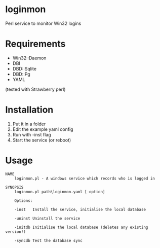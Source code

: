 # loginmon

Perl service to monitor Win32 logins

# Requirements

* Win32::Daemon
* DBI
 * DBD::Sqlite
 * DBD::Pg
* YAML

(tested with Strawberry perl)

# Installation

1. Put it in a folder
2. Edit the example yaml config
3. Run with -inst flag
4. Start the service (or reboot)

# Usage
```
NAME
    loginmon.pl - A windows service which records who is logged in

SYNOPSIS
    loginmon.pl path\loginmon.yaml [-option]

    Options:

    -inst   Install the service, initialise the local database

    -uninst Uninstall the service

    -initdb Initialise the local database (deletes any existing version!)

    -syncdb Test the database sync
```

